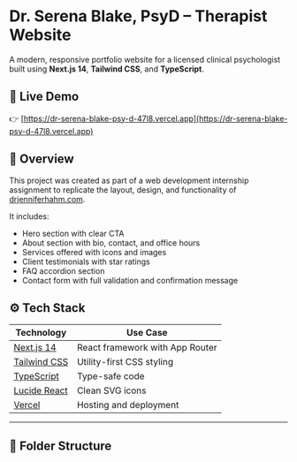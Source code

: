 # Dr. Serena Blake, PsyD – Therapist Website

A modern, responsive portfolio website for a licensed clinical psychologist built using **Next.js 14**, **Tailwind CSS**, and **TypeScript**.

## 🔗 Live Demo

👉 [https://dr-serena-blake-psy-d-47l8.vercel.app](https://dr-serena-blake-psy-d-47l8.vercel.app)



## 🧠 Overview

This project was created as part of a web development internship assignment to replicate the layout, design, and functionality of [drjenniferhahm.com](https://www.drjenniferhahm.com/).

It includes:

- Hero section with clear CTA
- About section with bio, contact, and office hours
- Services offered with icons and images
- Client testimonials with star ratings
- FAQ accordion section
- Contact form with full validation and confirmation message



## ⚙️ Tech Stack

| Technology | Use Case |
|------------|----------|
| [Next.js 14](https://nextjs.org/) | React framework with App Router |
| [Tailwind CSS](https://tailwindcss.com/) | Utility-first CSS styling |
| [TypeScript](https://www.typescriptlang.org/) | Type-safe code |
| [Lucide React](https://lucide.dev/) | Clean SVG icons |
| [Vercel](https://vercel.com/) | Hosting and deployment |

---

## 📁 Folder Structure

